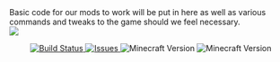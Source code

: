 <div> Basic code for our mods to work will be put in here as well as various commands and tweaks to the game should we feel necessary. </div>
<img src="https://avatars2.githubusercontent.com/u/9244320?v=3&s=200" align="center">
<p align="center">
  <a href="https://github.com/HxCKDMS/HxCCore/">
      <img src="http://67.187.15.252:8080/buildStatus/icon?job=HxCCore" alt="Build Status">
  </a>
  <a href="https://github.com/HxCKDMS/HxCCore/issues">
      <img src="https://img.shields.io/github/issues-raw/HxCKDMS/HxCCore.svg" alt="Issues">
  </a>
  <img src="https://img.shields.io/badge/minecraft-1.7.10-blue.svg" alt="Minecraft Version">
    </a>
  <img src="https://img.shields.io/badge/minecraft-1.8-blue.svg" alt="Minecraft Version">
</p>
